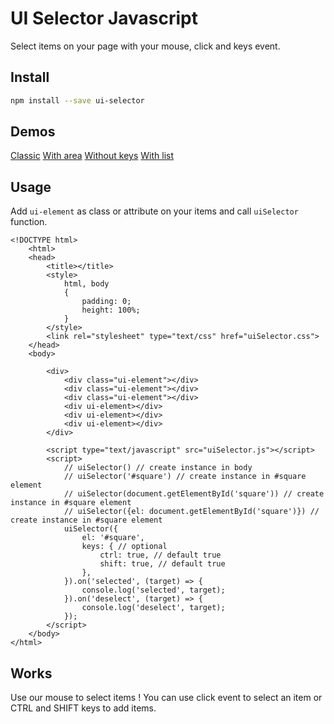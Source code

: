 # UI Selector Javascript
Select items on your page with your mouse, click and keys event.

## Install

``` bash
npm install --save ui-selector

``` 

## Demos
[Classic](https://htmlpreview.github.io/?https://raw.githubusercontent.com/dobobaie/ui-selector/master/examples/unlimit-area.html)
[With area](https://htmlpreview.github.io/?https://raw.githubusercontent.com/dobobaie/ui-selector/master/examples/limit-area.html)
[Without keys](https://htmlpreview.github.io/?https://raw.githubusercontent.com/dobobaie/ui-selector/master/examples/disable-keys.html)
[With list](https://htmlpreview.github.io/?https://raw.githubusercontent.com/dobobaie/ui-selector/master/examples/list-elements.html)

## Usage
Add `ui-element` as class or attribute on your items and call `uiSelector` function.

```
<!DOCTYPE html>
	<html>
	<head>
		<title></title>
		<style>
			html, body
			{
				padding: 0;
				height: 100%;
			}
		</style>
		<link rel="stylesheet" type="text/css" href="uiSelector.css">
	</head>
	<body>
		
		<div>
			<div class="ui-element"></div>
			<div class="ui-element"></div>
			<div class="ui-element"></div>
			<div ui-element></div>
			<div ui-element></div>
			<div ui-element></div>
		</div>

		<script type="text/javascript" src="uiSelector.js"></script>
		<script>
			// uiSelector() // create instance in body
			// uiSelector('#square') // create instance in #square element 
			// uiSelector(document.getElementById('square')) // create instance in #square element 
			// uiSelector({el: document.getElementById('square')}) // create instance in #square element 
			uiSelector({
				el: '#square',
				keys: { // optional
					ctrl: true, // default true
					shift: true, // default true
				},
			}).on('selected', (target) => {
				console.log('selected', target);
			}).on('deselect', (target) => {
				console.log('deselect', target);
			});
		</script>
	</body>
</html>

``` 

## Works
Use our mouse to select items ! You can use click event to select an item or CTRL and SHIFT keys to add items.
